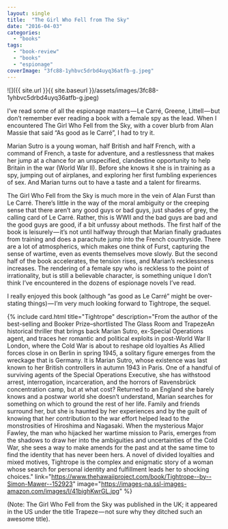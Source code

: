 ```yaml
---
layout: single
title:  "The Girl Who Fell from The Sky"
date: "2016-04-03"
categories: 
  - "books"
tags: 
  - "book-review"
  - "books"
  - "espionage"
coverImage: "3fc88-1yhbvc5drbd4uyq36atfb-g.jpeg"
---
```


![]({{ site.url }}{{ site.baseurl }}/assets/images/3fc88-1yhbvc5drbd4uyq36atfb-g.jpeg)

I’ve read some of all the espionage masters — Le Carré, Greene, Littell — but don’t remember ever reading a book with a female spy as the lead. When I encountered The Girl Who Fell from the Sky, with a cover blurb from Alan Massie that said “As good as le Carré”, I had to try it.

Marian Sutro is a young woman, half British and half French, with a command of French, a taste for adventure, and a restlessness that makes her jump at a chance for an unspecified, clandestine opportunity to help Britain in the war (World War II). Before she knows it she is in training as a spy, jumping out of airplanes, and exploring her first fumbling experiences of sex. And Marian turns out to have a taste and a talent for firearms.

The Girl Who Fell from the Sky is much more in the vein of Alan Furst than Le Carré. There’s little in the way of the moral ambiguity or the creeping sense that there aren’t any good guys or bad guys, just shades of grey, the calling card of Le Carré. Rather, this is WWII and the bad guys are bad and the good guys are good, if a bit unfussy about methods. The first half of the book is leisurely — it’s not until halfway through that Marian finally graduates from training and does a parachute jump into the French countryside. There are a lot of atmospherics, which makes one think of Furst, capturing the sense of wartime, even as events themselves move slowly. But the second half of the book accelerates, the tension rises, and Marian’s recklessness increases. The rendering of a female spy who is reckless to the point of irrationality, but is still a believable character, is something unique I don’t think I’ve encountered in the dozens of espionage novels I’ve read.

I really enjoyed this book (although “as good as Le Carré” might be over-stating things) — I’m very much looking forward to Tightrope, the sequel.

{% include card.html
   title="Tightrope"
   description="From the author of the best-selling and Booker Prize–shortlisted The Glass Room and TrapezeAn historical thriller that brings back Marian Sutro, ex-Special Operations agent, and traces her romantic and political exploits in post-World War II London, where the Cold War is about to reshape old loyalties As Allied forces close in on Berlin in spring 1945, a solitary figure emerges from the wreckage that is Germany. It is Marian Sutro, whose existence was last known to her British controllers in autumn 1943 in Paris. One of a handful of surviving agents of the Special Operations Executive, she has withstood arrest, interrogation, incarceration, and the horrors of Ravensbrück concentration camp, but at what cost? Returned to an England she barely knows and a postwar world she doesn’t understand, Marian searches for something on which to ground the rest of her life. Family and friends surround her, but she is haunted by her experiences and by the guilt of knowing that her contribution to the war effort helped lead to the monstrosities of Hiroshima and Nagasaki. When the mysterious Major Fawley, the man who hijacked her wartime mission to Paris, emerges from the shadows to draw her into the ambiguities and uncertainties of the Cold War, she sees a way to make amends for the past and at the same time to find the identity that has never been hers. A novel of divided loyalties and mixed motives, Tightrope is the complex and enigmatic story of a woman whose search for personal identity and fulfillment leads her to shocking choices."
   link="https://www.thehawaiiproject.com/book/Tightrope--by--Simon-Mawer--152923"
   image="https://images-na.ssl-images-amazon.com/images/I/41bighKwrGL.jpg"
%}


(Note: The Girl Who Fell from the Sky was published in the UK; it appeared in the US under the title Trapeze — not sure why they ditched such an awesome title).
